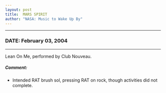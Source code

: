 ```yaml
---
layout: post
title:  MARS SPIRIT
author: "NASA: Music to Wake Up By"
---
```


----
### DATE: February 03, 2004
----
Lean On Me, performed by Club Nouveau.

##### Comment:
* Intended RAT brush sol, pressing RAT on rock, though activities did not complete.
